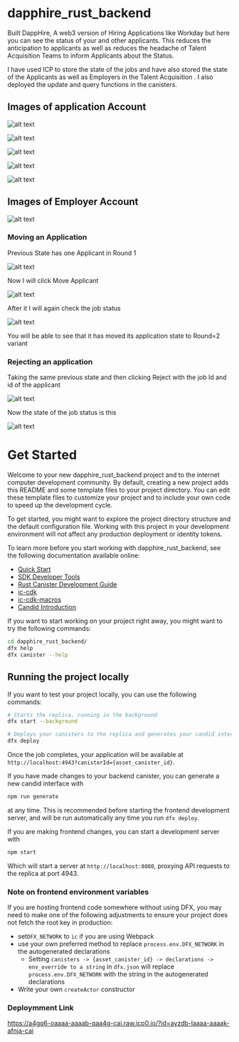# dapphire_rust_backend

Built DappHire, A web3 version of Hiring Applications like Workday but here you can see the status of your and other applicants. This reduces the anticipation to applicants as well as reduces the headache  of Talent Acquisition Teams to inform Applicants about the Status.

I have used ICP to store the state of the jobs and have also stored the state of the Applicants as well as Employers in the Talent Acquisition . I also deployed the update and query functions in the canisters.


## Images of application Account

![alt text](image.png)

![alt text](image-1.png)

![alt text](image-2.png)

![alt text](image-3.png)

![alt text](image-4.png)

## Images of Employer Account

![alt text](screencapture-a4gq6-oaaaa-aaaab-qaa4q-cai-raw-icp0-io-2024-02-11-22_31_36.png)

### Moving an Application

Previous State has one Applicant in Round 1

![alt text](image-5.png)

Now I will click Move Applicant

![alt text](image-6.png)

After it I will again check the job status

![alt text](image-7.png)

You will be able to see that it has moved its application state to Round=2 variant

### Rejecting an application

Taking the same previous state and then clicking Reject with the job Id and id of the applicant

![alt text](image-8.png)

Now the state of the job status is this

![alt text](image-9.png)





# Get Started
Welcome to your new dapphire_rust_backend project and to the internet computer development community. By default, creating a new project adds this README and some template files to your project directory. You can edit these template files to customize your project and to include your own code to speed up the development cycle.

To get started, you might want to explore the project directory structure and the default configuration file. Working with this project in your development environment will not affect any production deployment or identity tokens.

To learn more before you start working with dapphire_rust_backend, see the following documentation available online:

- [Quick Start](https://internetcomputer.org/docs/current/developer-docs/setup/deploy-locally)
- [SDK Developer Tools](https://internetcomputer.org/docs/current/developer-docs/setup/install)
- [Rust Canister Development Guide](https://internetcomputer.org/docs/current/developer-docs/backend/rust/)
- [ic-cdk](https://docs.rs/ic-cdk)
- [ic-cdk-macros](https://docs.rs/ic-cdk-macros)
- [Candid Introduction](https://internetcomputer.org/docs/current/developer-docs/backend/candid/)

If you want to start working on your project right away, you might want to try the following commands:

```bash
cd dapphire_rust_backend/
dfx help
dfx canister --help
```

## Running the project locally

If you want to test your project locally, you can use the following commands:

```bash
# Starts the replica, running in the background
dfx start --background

# Deploys your canisters to the replica and generates your candid interface
dfx deploy
```

Once the job completes, your application will be available at `http://localhost:4943?canisterId={asset_canister_id}`.

If you have made changes to your backend canister, you can generate a new candid interface with

```bash
npm run generate
```

at any time. This is recommended before starting the frontend development server, and will be run automatically any time you run `dfx deploy`.

If you are making frontend changes, you can start a development server with

```bash
npm start
```

Which will start a server at `http://localhost:8080`, proxying API requests to the replica at port 4943.

### Note on frontend environment variables

If you are hosting frontend code somewhere without using DFX, you may need to make one of the following adjustments to ensure your project does not fetch the root key in production:

- set`DFX_NETWORK` to `ic` if you are using Webpack
- use your own preferred method to replace `process.env.DFX_NETWORK` in the autogenerated declarations
  - Setting `canisters -> {asset_canister_id} -> declarations -> env_override to a string` in `dfx.json` will replace `process.env.DFX_NETWORK` with the string in the autogenerated declarations
- Write your own `createActor` constructor

### Deploymment Link

https://a4gq6-oaaaa-aaaab-qaa4q-cai.raw.icp0.io/?id=ayzdb-laaaa-aaaak-afnja-cai